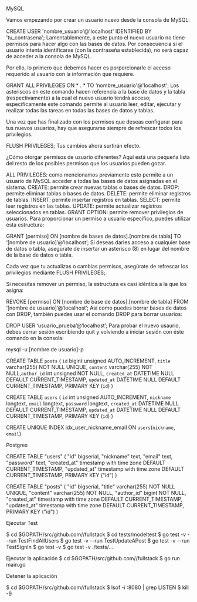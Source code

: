 MySQL

Vamos empezando por crear un usuario nuevo desde la consola de MySQL:

CREATE USER 'nombre_usuario'@'localhost' IDENTIFIED BY 'tu_contrasena';
Lamentablemente, a este punto el nuevo usuario no tiene permisos para hacer algo con las bases de datos. Por consecuencia si el usuario intenta identificarse (con la contraseña establecida), no será capaz de acceder a la consola de MySQL.

Por ello, lo primero que debemos hacer es porporcionarle el acceso requerido al usuario con la información que requiere.

GRANT ALL PRIVILEGES ON * . * TO 'nombre_usuario'@'localhost';
Los asteriscos en este comando hacen referencia a la base de datos y la tabla (respectivamente) a la cual el nuevo usuario tendrá acceso; específicamente este comando permite al usuario leer, editar, ejecutar y realizar todas las tareas en todas las bases de datos y tablas.

Una vez que has finalizado con los permisos que deseas configurar para tus nuevos usuarios, hay que asegurarse siempre de refrescar todos los privilegios.

FLUSH PRIVILEGES;
Tus cambios ahora surtirán efecto.

¿Cómo otorgar permisos de usuario diferentes?
Aquí está una pequeña lista del resto de los posibles permisos que los usuarios pueden gozar.

ALL PRIVILEGES: como mencionamos previamente esto permite a un usuario de MySQL acceder a todas las bases de datos asignadas en el sistema.
CREATE: permite crear nuevas tablas o bases de datos.
DROP: permite eliminar tablas o bases de datos.
DELETE: permite eliminar registros de tablas.
INSERT: permite insertar registros en tablas.
SELECT: permite leer registros en las tablas.
UPDATE: permite actualizar registros seleccionados en tablas.
GRANT OPTION: permite remover privilegios de usuarios.
Para proporcionar un permiso a usuario específico, puedes utilizar ésta estructura:

GRANT [permiso] ON [nombre de bases de datos].[nombre de tabla] TO ‘[nombre de usuario]’@'localhost’;
Si deseas darles acceso a cualquier base de datos o tabla, asegurate de insertar un asterisco (8) en lugar del nombre de la base de datos o tabla.

Cada vez que tu actualizas o cambias permisos, asegúrate de refrescar los privilegios mediante FLUSH PRIVILEGES;.

Si necesitas remover un permiso, la estructura es casi idéntica a la que los asigna:

REVOKE [permiso] ON [nombre de base de datos].[nombre de tabla] FROM ‘[nombre de usuario]’@‘localhost’;
Así como puedes borrar bases de datos con DROP, también puedes usar el comando DROP para borrar usuarios:

DROP USER ‘usuario_prueba’@‘localhost’;
Para probar el nuevo usaurio, debes cerrar sesión escribiendo quit y volviendo a iniciar sesión con éste comando en la consola:

mysql -u [nombre de usuario]-p

CREATE TABLE `posts` (
`id` bigint unsigned AUTO_INCREMENT,
`title` varchar(255) NOT NULL UNIQUE,
`content` varchar(255) NOT NULL,`author_id` int unsigned NOT NULL,
`created_at` DATETIME NULL DEFAULT CURRENT_TIMESTAMP,
`updated_at` DATETIME NULL DEFAULT CURRENT_TIMESTAMP, 
PRIMARY KEY (`id`)
)

CREATE TABLE `users` (
`id` int unsigned AUTO_INCREMENT,
`nickname` longtext,
`email` longtext,
`password` longtext,
`created_at` DATETIME NULL DEFAULT CURRENT_TIMESTAMP,
`updated_at` DATETIME NULL DEFAULT CURRENT_TIMESTAMP, 
PRIMARY KEY (`id`)
)  
 

CREATE UNIQUE INDEX idx_user_nickname_email ON `users`(`nickname`, `email`)   


Postgres

CREATE TABLE "users" 
(
 "id" bigserial,
 "nickname" text,
 "email" text,
 "password" text,
 "created_at" timestamp with time zone DEFAULT CURRENT_TIMESTAMP,
 "updated_at" timestamp with time zone DEFAULT CURRENT_TIMESTAMP, 
 PRIMARY KEY ("id")
)  


CREATE TABLE "posts" 
(
 "id" bigserial,
 "title" varchar(255) NOT NULL UNIQUE,
 "content" varchar(255) NOT NULL,
 "author_id" bigint NOT NULL,
 "created_at" timestamp with time zone DEFAULT CURRENT_TIMESTAMP,
 "updated_at" timestamp with time zone DEFAULT CURRENT_TIMESTAMP,
 PRIMARY KEY ("id")
)  


Ejecutar Test

$ cd $GOPATH/src/github.com/<username>/fullstack
$ cd tests/modeltest
$ go test -v --run TestFindAllUsers
$ go test -v --run TestUpdateAPost
$ go test -v --run TestSignIn
$ go test -v
$ go test -v ./tests/...


Ejecutar la aplicación
$ cd $GOPATH/src/github.com/<username>/fullstack
$ go run main.go	



Detener la aplicación

$ cd $GOPATH/src/github.com/<username>/fullstack
$ lsof -i :8080 | grep LISTEN
$ kill -9 <PID>	
